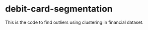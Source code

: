 # debit-card-segmentation

This is the code to find outliers using clustering in financial dataset.
